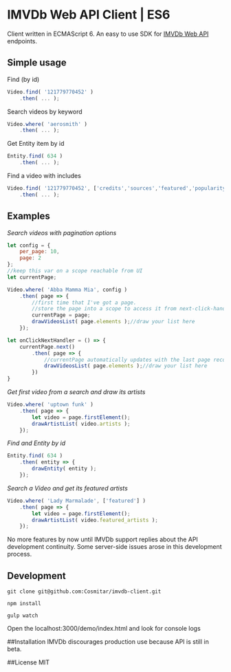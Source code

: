 # IMVDb Web API Client | ES6
Client written in ECMAScript 6. An easy to use SDK for [IMVDb Web API](https://imvdb.com/developers/api/) endpoints.

## Simple usage
Find (by id)
```javascript
Video.find( '121779770452' )
    .then( ... );
```

Search videos by keyword
```javascript
Video.where( 'aerosmith' )
    .then( ... );
```

Get Entity item by id
```javascript
Entity.find( 634 )
    .then( ... );
```

Find a video with includes
```javascript
Video.find( '121779770452', ['credits','sources','featured','popularity'] )
    .then( ... );
```

## Examples
*Search videos with pagination options*
```javascript
let config = {
    per_page: 10,
    page: 2
};
//keep this var on a scope reachable from UI
let currentPage;

Video.where( 'Abba Mamma Mia', config )
    .then( page => {
        //first time that I've got a page.
        //store the page into a scope to access it from next-click-handler event
        currentPage = page;
        drawVideosList( page.elements );//draw your list here
    });

let onClickNextHandler = () => {
    currentPage.next()
        .then( page => {
            //currentPage automatically updates with the last page recovered.
            drawVideosList( page.elements );//draw your list here
        })
}
```

*Get first video from a search and draw its artists*
```javascript
Video.where( 'uptown funk' )
    .then( page => {
        let video = page.firstElement();
        drawArtistList( video.artists );
    });
```

*Find and Entity by id*
```javascript
Entity.find( 634 )
    .then( entity => {
        drawEntity( entity );
    });

```

*Search a Video and get its featured artists*
```javascript
Video.where( 'Lady Marmalade', ['featured'] )
    .then( page => {
        let video = page.firstElement();
        drawArtistList( video.featured_artists );
    });
````

No more features by now until IMVDb support replies about the API development continuity. Some server-side issues arose in this development process.

## Development
```git clone git@github.com:Cosmitar/imvdb-client.git```

```npm install```

```gulp watch```

Open the localhost:3000/demo/index.html and look for console logs

##Installation
IMVDb discourages production use because API is still in beta.

##License
MIT